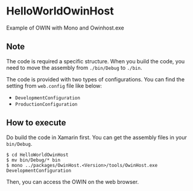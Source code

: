 HelloWorldOwinHost
==================
Example of OWIN with Mono and Owinhost.exe

Note
----
The code is required a specific structure. When you build the code, you need to
move the assembly from `./bin/Debug` to `./bin`.

The code is provided with two types of configurations. You can find the setting
from `web.config` file like below:

- `DevelopmentConfiguration`
- `ProductionConfiguration`

How to execute
--------------
Do build the code in Xamarin first. You can get the assembly files in your `bin/Debug`.

    $ cd HelloWorldOwinHost
    $ mv bin/Debug/* bin
    $ mono ../packages/OwinHost.<Version>/tools/OwinHost.exe DevelopmentConfiguration

Then, you can access the OWIN on the web browser.

